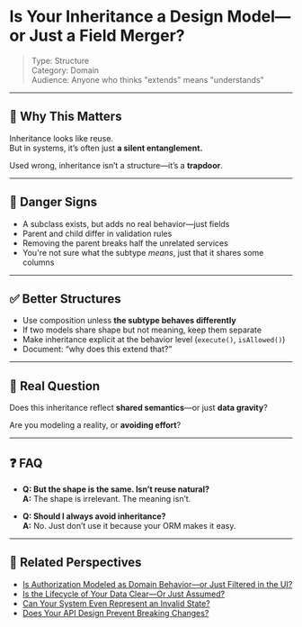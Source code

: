 # Is Your Inheritance a Design Model—or Just a Field Merger?

> Type: Structure  
> Category: Domain  
> Audience: Anyone who thinks "extends" means "understands"

---

## 🤔 Why This Matters

Inheritance looks like reuse.  
But in systems, it’s often just **a silent entanglement.**

Used wrong, inheritance isn’t a structure—it’s a **trapdoor**.

---

## 🚨 Danger Signs

- A subclass exists, but adds no real behavior—just fields  
- Parent and child differ in validation rules  
- Removing the parent breaks half the unrelated services  
- You're not sure what the subtype *means*, just that it shares some columns

---

## ✅ Better Structures

- Use composition unless **the subtype behaves differently**  
- If two models share shape but not meaning, keep them separate  
- Make inheritance explicit at the behavior level (`execute()`, `isAllowed()`)  
- Document: “why does this extend that?”

---

## 🧠 Real Question

Does this inheritance reflect **shared semantics**—or just **data gravity**?

Are you modeling a reality, or **avoiding effort**?

---

## ❓ FAQ

- **Q: But the shape is the same. Isn’t reuse natural?**  
  **A:** The shape is irrelevant. The meaning isn’t.

- **Q: Should I always avoid inheritance?**  
  **A:** No. Just don’t use it because your ORM makes it easy.

---

## 🔗 Related Perspectives

- [Is Authorization Modeled as Domain Behavior—or Just Filtered in the UI?](domain-permissions.md)
- [Is the Lifecycle of Your Data Clear—Or Just Assumed?](../data/lifecycle-clarity.md)
- [Can Your System Even Represent an Invalid State?](invalid-states.md)
- [Does Your API Design Prevent Breaking Changes?](../api/api-compatibility-strategy.md)
